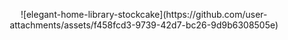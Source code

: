 <p align="center">
  ![elegant-home-library-stockcake](https://github.com/user-attachments/assets/f458fcd3-9739-42d7-bc26-9d9b6308505e)  
</p>

